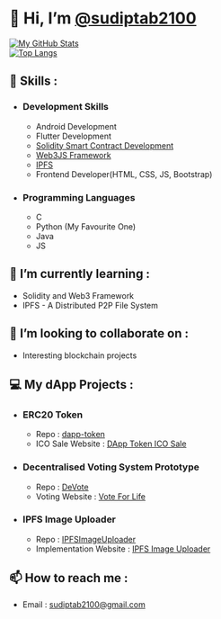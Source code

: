 # 👋 Hi, I’m [@sudiptab2100](https://github.com/sudiptab2100)

[![My GitHub Stats](https://github-readme-stats.vercel.app/api/?username=sudiptab2100&count_private=true&theme=dark&showicons=true&hide_border=true)]()<br/>
[![Top Langs](https://github-readme-stats.vercel.app/api/top-langs/?username=sudiptab2100&layout=compact&langs_count=10&theme=dark&hide_border=true)](https://github.com/sudiptab2100/github-readme-stats)

## 👀 Skills :
- ### Development Skills 
  - Android Development
  - Flutter Development
  - [Solidity Smart Contract Development](https://docs.soliditylang.org/)
  - [Web3JS Framework](https://web3js.readthedocs.io/)
  - [IPFS](https://ipfs.io/)
  - Frontend Developer(HTML, CSS, JS, Bootstrap)
- ### Programming Languages
  - C
  - Python (My Favourite One)
  - Java
  - JS
## 🌱 I’m currently learning :
- Solidity and Web3 Framework
- IPFS - A Distributed P2P File System
## 💞️ I’m looking to collaborate on :
- Interesting blockchain projects

## 💻 My dApp Projects :
- ### ERC20 Token
  - Repo : [dapp-token](https://github.com/sudiptab2100/dapp-token)
  - ICO Sale Website : [DApp Token ICO Sale](https://sudiptab2100.github.io/dapp-token/)
- ### Decentralised Voting System Prototype
  - Repo : [DeVote](https://github.com/sudiptab2100/DeVote)
  - Voting Website : [Vote For Life](https://sudiptab2100.github.io/DeVote/) 
- ### IPFS Image Uploader
  - Repo : [IPFSImageUploader](https://github.com/sudiptab2100/IPFSImageUploader)
  - Implementation Website : [IPFS Image Uploader](https://sudiptab2100.github.io/IPFSImageUploader/) 

## 📫 How to reach me :
- Email : sudiptab2100@gmail.com


<!---
sudiptab2100/sudiptab2100 is a ✨ special ✨ repository because its `README.md` (this file) appears on your GitHub profile.
You can click the Preview link to take a look at your changes.
--->
